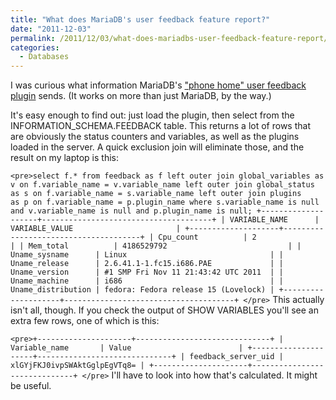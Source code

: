 ```yaml
---
title: "What does MariaDB's user feedback feature report?"
date: "2011-12-03"
permalink: /2011/12/03/what-does-mariadbs-user-feedback-feature-report/
categories:
  - Databases
---
```

I was curious what information MariaDB's ["phone home" user feedback plugin][1] sends. (It works on more than just MariaDB, by the way.)

It's easy enough to find out: just load the plugin, then select from the INFORMATION_SCHEMA.FEEDBACK table. This returns a lot of rows that are obviously the status counters and variables, as well as the plugins loaded in the server. A quick exclusion join will eliminate those, and the result on my laptop is this:

`<pre>select f.* from feedback as f
   left outer join global_variables as v on f.variable_name = v.variable_name
   left outer join global_status    as s on f.variable_name = s.variable_name
   left outer join plugins          as p on f.variable_name = p.plugin_name
where s.variable_name is null and v.variable_name is null and p.plugin_name is null;
+--------------------+--------------------------------------+
| VARIABLE_NAME      | VARIABLE_VALUE                       |
+--------------------+--------------------------------------+
| Cpu_count          | 2                                    |
| Mem_total          | 4186529792                           |
| Uname_sysname      | Linux                                |
| Uname_release      | 2.6.41.1-1.fc15.i686.PAE             |
| Uname_version      | #1 SMP Fri Nov 11 21:43:42 UTC 2011  |
| Uname_machine      | i686                                 |
| Uname_distribution | fedora: Fedora release 15 (Lovelock) |
+--------------------+--------------------------------------+
</pre>` 
This actually isn't all, though. If you check the output of SHOW VARIABLES you'll see an extra few rows, one of which is this:

`<pre>+---------------------+------------------------------+
| Variable_name       | Value                        |
+---------------------+------------------------------+
| feedback_server_uid | xlGYjFKJ0ivpSWAktGglpEgVTq8= |
+---------------------+------------------------------+
</pre>` 
I'll have to look into how that's calculated. It might be useful.

 [1]: http://kb.askmonty.org/en/user-feedback-plugin
